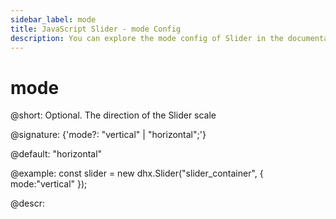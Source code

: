 ```yaml
---
sidebar_label: mode
title: JavaScript Slider - mode Config 
description: You can explore the mode config of Slider in the documentation of the DHTMLX JavaScript UI library. Browse developer guides and API reference, try out code examples and live demos, and download a free 30-day evaluation version of DHTMLX Suite.
---
```


# mode

@short: Optional. The direction of the Slider scale

@signature: {'mode?: "vertical" | "horizontal";'}

@default: "horizontal"

@example:
const slider = new dhx.Slider("slider_container", { 
    mode:"vertical"
});

@descr:

[comment]: # (@related: slider/initializing_slider.md#configuration-properties)
